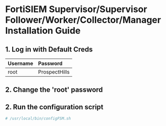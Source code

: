# FortiSIEM Supervisor/Supervisor Follower/Worker/Collector/Manager Installation Guide
## 1. Log in with Default Creds
| Username | Password      |
| :------- | :------------ | 
| root     | ProspectHills |

## 2. Change the 'root' password

## 2. Run the configuration script
```bash
# /usr/local/bin/configFSM.sh
```








